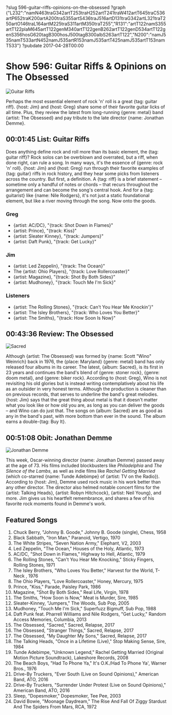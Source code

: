 ?slug 596-guitar-riffs-opinions-on-the-obsessed
?graph {"L232":"namN463traG342artT253traH252artT241traW412artT645traC536artP652traK200artA200traS355artS436traJ516artD131traG342artL321traT250artO146traL164artM225traS311artM350traT255","R131":"artT122namS355artT122plaM645artT122genM340artT122genB262artT122genD534artT122genS356hosG620tagB300hosJ500tagB300albS263artT122","N200":"namJ535namT533artN452namJ535artR153namJ535artT425namJ535artT153namT533"}
?pubdate 2017-04-28T00:00
# Show 596: Guitar Riffs & Opinions on The Obsessed

![Guitar Riffs](//static.soundopinions.org/images/2017/guitarriff_web.jpg)

Perhaps the most essential element of rock 'n' roll is a great {tag: guitar riff}. {host: Jim} and {host: Greg} share some of their favorite guitar licks of all time. Plus, they review the latest from long-running {genre: metal} band {artist: The Obsessed} and pay tribute to the late director {name: Jonathan Demme}.


## 00:01:45 List: Guitar Riffs
Does anything define rock and roll more than its basic element, the {tag: guitar riff}? Rock solos can be overblown and overrated, but a riff, when done right, can rule a song. In many ways, it's the essence of {genre: rock 'n' roll}. {host: Jim} and {host: Greg} run through their favorite examples of {tag: guitar} riffs in rock history, and they hear some picks from listeners across the country. But first, a definition. A {tag: riff} is a brief statement – sometime only a handful of notes or chords – that recurs throughout the arrangement and can become the song's central hook. And for a {tag: guitarist} like {name: Nile Rodgers}, it's not just a static foundational element, but like a river moving through the song. Now onto the goods.

### Greg
- {artist: AC/DC}, "{track: Shot Down in Flames}"
- {artist: Prince}, "{track: Kiss}"
- {artist: Sleater Kinney}, "{track: Jumpers}"
- {artist: Daft Punk}, "{track: Get Lucky}"

### Jim
- {artist: Led Zeppelin}, "{track: The Ocean}"
- The {artist: Ohio Players}, "{track: Love Rollercoaster}"
- {artist: Magazine}, "{track: Shot By Both Sides}"
- {artist: Mudhoney}, "{track: Touch Me I'm Sick}"

### Listeners
- {artist: The Rolling Stones}, "{track: Can't You Hear Me Knockin'}"
- {artist: The Isley Brothers}, "{track: Who Loves You Better}"
- {artist: The Smiths}, "{track: How Soon Is Now}"

## 00:43:36 Review: The Obsessed
![Sacred](http://is1.mzstatic.com/image/thumb/Music122/v4/45/7f/6a/457f6a41-5c2a-4de7-adcc-0589db08d867/source/600x600bb.jpg "39276087/1198286546")

Although {artist: The Obsessed} was formed by {name: Scott "Wino" Weinrich} back in 1976, the {place: Maryland} {genre: metal} band has only released four albums in its career. The latest, {album: Sacred}, is its first in 23 years and continues the band's blend of {genre: stoner rock}, {genre: doom metal}, and {genre: biker rock}. According to {host: Greg}, Wino is not revisiting his old glories but is instead writing contemplatively about his life as an outsider in very honest terms. Although the production is cleaner than on previous records, that serves to underline the band's great melodies. {host: Jim} says that the great thing about metal is that it doesn't matter what you look like or how old you are, as long as you can deliver the goods – and Wino can do just that. The songs on {album: Sacred} are as good as any in the band's past, with more bottom than ever in the sound. The album earns a double-{tag: Buy It}.

## 00:51:08 Obit: Jonathan Demme
![Jonathan Demme](//static.soundopinions.org/images/2017/jonathandemme_web.jpg)

This week, Oscar-winning director {name: Jonathan Demme} passed away at the age of 73. His films included blockbusters like *Philadelphia* and *The Silence of the Lambs*, as well as indie films like *Rachel Getting Married* (which co-starred {name: Tunde Adebimpe} of {artist: TV on the Radio}). According to {host: Jim}, Demme used rock music in his work better than any other director.  The director also helmed notable concert films for the {artist: Talking Heads}, {artist: Robyn Hitchcock}, {artist: Neil Young}, and more. Jim gives us his heartfelt remembrance, and shares a few of his favorite rock moments found in Demme's work.

## Featured Songs
1. Chuck Berry, "Johnny B. Goode," Johnny B. Goode (single), Chess, 1958
1. Black Sabbath, "Iron Man," Paranoid, Vertigo, 1970
1. The White Stripes, "Seven Nation Army," Elephant, V2, 2003
1. Led Zeppelin, "The Ocean," Houses of the Holy, Atlantic, 1973
1. AC/DC, "Shot Down in Flames," Highway to Hell, Atlantic, 1979
1. The Rolling Stones, "Can't You Hear Me Knocking," Sticky Fingers, Rolling Stones, 1971
1. The Isley Brothers, "Who Loves You Better," Harvest for the World, T-Neck , 1976
1. The Ohio Players, "Love Rollercoaster," Honey, Mercury, 1975
1. Prince, "Kiss," Parade, Paisley Park, 1986
1. Magazine, "Shot By Both Sides," Real Life, Virgin, 1978
1. The Smiths, "How Soon is Now," Meat is Murder, Sire, 1985
1. Sleater-Kinney, "Jumpers," The Woods, Sub Pop, 2005
1. Mudhoney, "Touch Me I'm Sick," Superfuzz Bigmuff, Sub Pop, 1988
1. Daft Punk feat. Pharrell Williams and Nile Rodgers, "Get Lucky," Random Access Memories, Columbia, 2013
1. The Obsessed, "Sacred," Sacred, Relapse, 2017
1. The Obsessed, "Stranger Things," Sacred, Relapse, 2017
1. The Obsessed, "My Daughter My Sons," Sacred, Relapse, 2017
1. The Talking Heads, "Once in a Lifetime (Live)," Stop Making Sense, Sire, 1984
1. Tunde Adebimpe, "Unknown Legend," Rachel Getting Married (Original Motion Picture Soundtrack), Lakeshore Records, 2008
1. The Beach Boys, "Had To Phone Ya," It's O.K./Had To Phone Ya', Warner Bros., 1976
1. Drive-By Truckers, "Ever South (Live on Sound Opinions)," American Band, ATO, 2016
1. Drive-By Truckers, "Surrender Under Protest (Live on Sound Opinions)," American Band, ATO, 2016
1. Sleep, "Dopesmoker," Dopesmoker, Tee Pee, 2003
1. David Bowie, "Moonage Daydream," The Rise And Fall Of Ziggy Stardust And The Spiders From Mars, RCA, 1972

